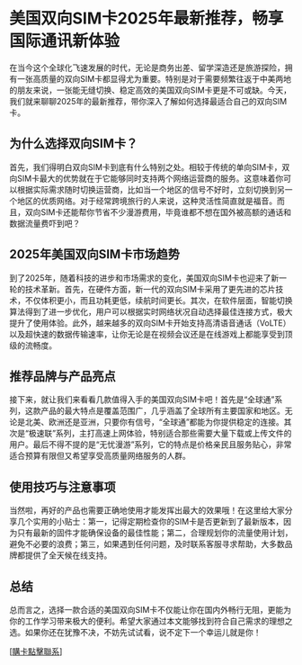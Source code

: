 # 美国双向SIM卡2025年最新推荐，畅享国际通讯新体验

在当今这个全球化飞速发展的时代，无论是商务出差、留学深造还是旅游探险，拥有一张高质量的双向SIM卡都显得尤为重要。特别是对于需要频繁往返于中美两地的朋友来说，一张能无缝切换、稳定高效的美国双向SIM卡更是不可或缺。今天，我们就来聊聊2025年的最新推荐，带你深入了解如何选择最适合自己的双向SIM卡。

## 为什么选择双向SIM卡？

首先，我们得明白双向SIM卡到底有什么特别之处。相较于传统的单向SIM卡，双向SIM卡最大的优势就在于它能够同时支持两个网络运营商的服务。这意味着你可以根据实际需求随时切换运营商，比如当一个地区的信号不好时，立刻切换到另一个地区的优质网络。对于经常跨境旅行的人来说，这种灵活性简直就是福音。而且，双向SIM卡还能帮你节省不少漫游费用，毕竟谁都不想在国外被高额的通话和数据流量费吓到吧？

## 2025年美国双向SIM卡市场趋势

到了2025年，随着科技的进步和市场需求的变化，美国双向SIM卡也迎来了新一轮的技术革新。首先，在硬件方面，新一代的双向SIM卡采用了更先进的芯片技术，不仅体积更小，而且功耗更低，续航时间更长。其次，在软件层面，智能切换算法得到了进一步优化，用户可以根据实时网络状况自动选择最佳连接方式，极大提升了使用体验。此外，越来越多的双向SIM卡开始支持高清语音通话（VoLTE）以及超快速的数据传输速率，让你无论是在视频会议还是在线游戏上都能享受到顶级的流畅度。

## 推荐品牌与产品亮点

接下来，就让我们来看看几款值得入手的美国双向SIM卡吧！首先是“全球通”系列，这款产品的最大特点是覆盖范围广，几乎涵盖了全球所有主要国家和地区。无论是北美、欧洲还是亚洲，只要你有信号，“全球通”都能为你提供稳定的连接。其次是“极速联”系列，主打高速上网体验，特别适合那些需要大量下载或上传文件的用户。最后不得不提的是“无忧漫游”系列，它的特点是价格亲民且服务贴心，非常适合预算有限但又希望享受高质量网络服务的人群。

## 使用技巧与注意事项

当然啦，再好的产品也需要正确地使用才能发挥出最大的效果哦！在这里给大家分享几个实用的小贴士：第一，记得定期检查你的SIM卡是否更新到了最新版本，因为只有最新的固件才能确保设备的最佳性能；第二，合理规划你的流量使用计划，避免不必要的浪费；第三，如果遇到任何问题，及时联系客服寻求帮助，大多数品牌都提供了全天候在线支持。

## 总结

总而言之，选择一款合适的美国双向SIM卡不仅能让你在国内外畅行无阻，更能为你的工作学习带来极大的便利。希望大家通过本文能够找到符合自己需求的理想之选。如果你还在犹豫不决，不妨先试试看，说不定下一个幸运儿就是你！

[[購卡點擊聯系](https://t.me/s/SXDXQF)]